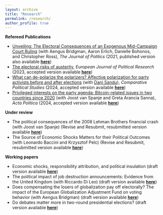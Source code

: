 ```yaml
---
layout: archive
title: "Research"
permalink: /research/
author_profile: true
---
```


<b>Refereed Publications</b>

* [Unveiling: The Electoral Consequences of an Exogenous Mid-Campaign Court Ruling](https://www.journals.uchicago.edu/doi/pdf/10.1086/711177) (with Aengus Bridgman, Aaron Erlich, Danielle Bohonos, and Christopher Ross), <em>The Journal of Politics</em> (2021, published version also available [<b>here</b>](https://www.dropbox.com/s/f9fobl6ehr5ua9s/Paper_JOP.pdf?dl=0))
* [The electoral risks of austerity](https://doi.org/10.1111/1475-6765.12604),  <em>European Journal of Political Research</em> (2023, accepted version available [<b>here</b>](https://www.dropbox.com/s/pu8rum0cgivukib/Ciobanu%20-%20Austerity.pdf?dl=0))
* [What can de-polarize the polarizers? Affective polarization for party activists before and after elections](https://doi.org/10.1177/00104140241259453) (with [Dani Sandu](https://danisandu.eu/)), <em>Comparative Political Studies</em> (2024, accepted version available [<b>here</b>](https://www.dropbox.com/s/o2ukgnwatc79457/Ciobanu%20and%20Sandu%20-%20Affective%20polarization.pdf?dl=0))
* [Privileged interests on the party agenda: Bitcoin-related issues in two countries since 2020](https://doi.org/10.1057/s41269-024-00380-4) (with Joost van Spanje and Greta Arancia Sanna), <em>Acta Politica</em> (2024, accepted version available [<b>here</b>](https://www.dropbox.com/scl/fi/up7l3x2z9maeufpggwu8a/Bitcoin_paper.pdf?rlkey=5rx3tgdbia94uia562cfbsh2d&st=akfqsx7r&dl=0))

<b>Under review</b>

* The political consequences of the 2008 Lehman Brothers financial crash (with Joost van Spanje) (Revise and Resubmit, resubmitted version available [<b>here</b>](https://www.dropbox.com/s/2sxxkjdd9ki3val/Ciobanu%20and%20van%20Spanje%20-%20Lehman.pdf?dl=0))
* The Source of Economic Shocks Matters for their Political Outcomes (with Leonardo Baccini and Krzysztof Pelc) (Revise and Resubmit, resubmitted version available [<b>here</b>](https://www.dropbox.com/scl/fi/d2rvu223fkl6u76vuh3pi/BCP_June2025.pdf?rlkey=7kvusj5ohmq4ffg11aq5a7eqc&st=67zsxo7q&dl=0))

<b>Working papers</b>

* Economic shocks, responsibility attribution, and political insulation (draft version available [<b>here</b>](https://www.dropbox.com/s/8wwrf40nsejprda/Ciobanu%20-%20Blame%20attribution.pdf?dl=0))
* The political impact of job destruction announcements: Evidence from the United Kingdom (with Riccardo Di Leo) (draft version available [<b>here</b>](https://www.dropbox.com/scl/fi/prlq11pt0ovi08b6forj3/Ciobanu-and-Di-Leo-UK-shocks-paper.pdf?rlkey=efqvmahi73vybuu3uhp1xy9wo&st=v1lzjpr0&dl=0))
* Does compensating the losers of globalization pay off electorally? The impact of the European Globalization Adjustment Fund on voting behavior (with Aengus Bridgman) (draft version available [<b>here</b>](https://www.dropbox.com/s/7cnnrirxggaaebk/Ciobanu%20and%20Bridgman%20-%20EGF.pdf?dl=0))
* Do debates matter more in two-round presidential elections? (draft version available [<b>here</b>](https://www.dropbox.com/s/8obtp0nqgqdp6fd/Ciobanu%20-%20Debates.pdf?dl=0))

